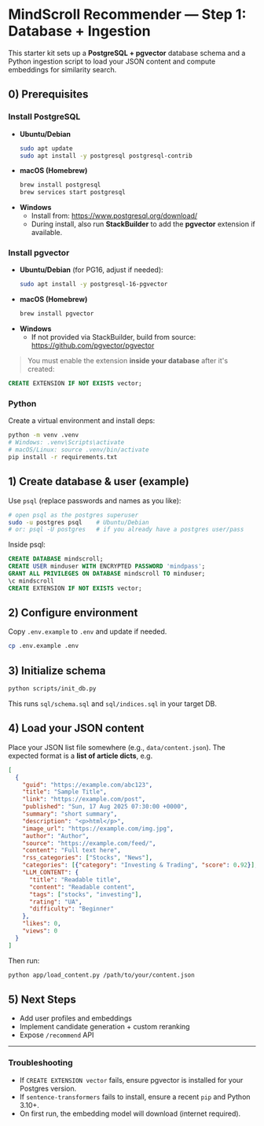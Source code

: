 # MindScroll Recommender — Step 1: Database + Ingestion

This starter kit sets up a **PostgreSQL + pgvector** database schema and a Python ingestion script
to load your JSON content and compute embeddings for similarity search.

## 0) Prerequisites

### Install PostgreSQL
- **Ubuntu/Debian**
  ```bash
  sudo apt update
  sudo apt install -y postgresql postgresql-contrib
  ```
- **macOS (Homebrew)**
  ```bash
  brew install postgresql
  brew services start postgresql
  ```
- **Windows**
  - Install from: https://www.postgresql.org/download/
  - During install, also run **StackBuilder** to add the **pgvector** extension if available.

### Install pgvector
- **Ubuntu/Debian** (for PG16, adjust if needed):
  ```bash
  sudo apt install -y postgresql-16-pgvector
  ```
- **macOS (Homebrew)**
  ```bash
  brew install pgvector
  ```
- **Windows**
  - If not provided via StackBuilder, build from source: https://github.com/pgvector/pgvector

> You must enable the extension **inside your database** after it's created:
```sql
CREATE EXTENSION IF NOT EXISTS vector;
```

### Python
Create a virtual environment and install deps:
```bash
python -m venv .venv
# Windows: .venv\Scripts\activate
# macOS/Linux: source .venv/bin/activate
pip install -r requirements.txt
```

## 1) Create database & user (example)

Use `psql` (replace passwords and names as you like):

```bash
# open psql as the postgres superuser
sudo -u postgres psql    # Ubuntu/Debian
# or: psql -U postgres   # if you already have a postgres user/pass
```

Inside psql:
```sql
CREATE DATABASE mindscroll;
CREATE USER minduser WITH ENCRYPTED PASSWORD 'mindpass';
GRANT ALL PRIVILEGES ON DATABASE mindscroll TO minduser;
\c mindscroll
CREATE EXTENSION IF NOT EXISTS vector;
```

## 2) Configure environment

Copy `.env.example` to `.env` and update if needed.
```bash
cp .env.example .env
```

## 3) Initialize schema

```bash
python scripts/init_db.py
```

This runs `sql/schema.sql` and `sql/indices.sql` in your target DB.

## 4) Load your JSON content

Place your JSON list file somewhere (e.g., `data/content.json`). The expected format is a **list of article dicts**, e.g.

```json
[
  {
    "guid": "https://example.com/abc123",
    "title": "Sample Title",
    "link": "https://example.com/post",
    "published": "Sun, 17 Aug 2025 07:30:00 +0000",
    "summary": "short summary",
    "description": "<p>html</p>",
    "image_url": "https://example.com/img.jpg",
    "author": "Author",
    "source": "https://example.com/feed/",
    "content": "Full text here",
    "rss_categories": ["Stocks", "News"],
    "categories": [{"category": "Investing & Trading", "score": 0.92}],
    "LLM_CONTENT": {
      "title": "Readable title",
      "content": "Readable content",
      "tags": ["stocks", "investing"],
      "rating": "UA",
      "difficulty": "Beginner"
    },
    "likes": 0,
    "views": 0
  }
]
```

Then run:
```bash
python app/load_content.py /path/to/your/content.json
```

## 5) Next Steps

- Add user profiles and embeddings
- Implement candidate generation + custom reranking
- Expose `/recommend` API

---

### Troubleshooting

- If `CREATE EXTENSION vector` fails, ensure pgvector is installed for your Postgres version.
- If `sentence-transformers` fails to install, ensure a recent `pip` and Python 3.10+.
- On first run, the embedding model will download (internet required).

